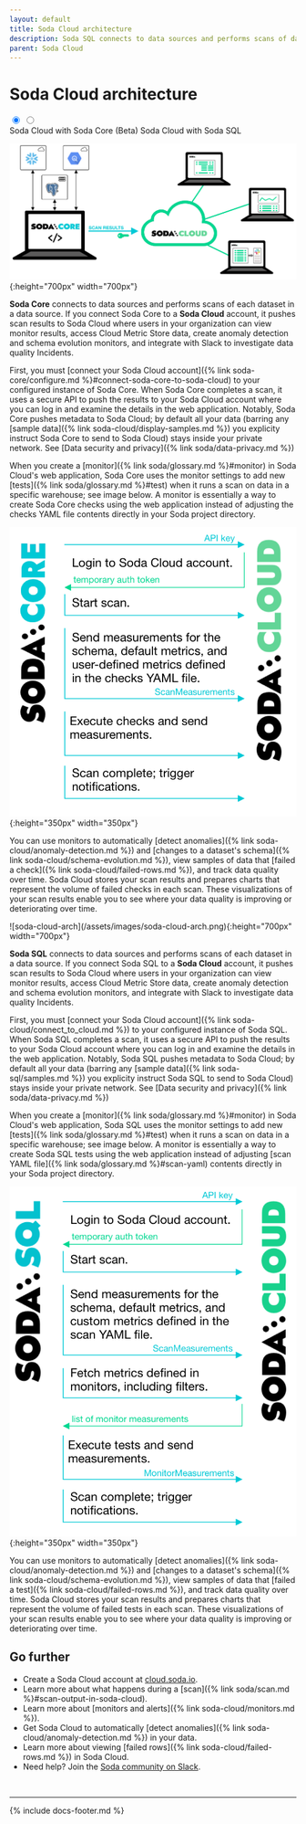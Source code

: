 ```yaml
---
layout: default
title: Soda Cloud architecture
description: Soda SQL connects to data sources and performs scans of datasets. If you connect Soda SQL to a Soda Cloud account, it pushes scan results to Soda Cloud.
parent: Soda Cloud
---
```


# Soda Cloud architecture

<div class="warpper">
  <input class="radio" id="one" name="group" type="radio" checked>
  <input class="radio" id="two" name="group" type="radio">
  <div class="tabs">
  <label class="tab" id="one-tab" for="one">Soda Cloud with Soda Core (Beta)</label>
  <label class="tab" id="two-tab" for="two">Soda Cloud with Soda SQL</label>
    </div>
  <div class="panels">
  <div class="panel" id="one-panel" markdown="1">

![soda-cloud-arch-core](/assets/images/soda-cloud-arch-core.png){:height="700px" width="700px"}

**Soda Core** connects to data sources and performs scans of each dataset in a data source. If you connect Soda Core to a **Soda Cloud** account, it pushes scan results to Soda Cloud where users in your organization can view monitor results, access Cloud Metric Store data, create anomaly detection and schema evolution monitors, and integrate with Slack to investigate data quality Incidents.

First, you must [connect your Soda Cloud account]({% link soda-core/configure.md %}#connect-soda-core-to-soda-cloud) to your configured instance of Soda Core.  When Soda Core completes a scan, it uses a secure API to push the results to your Soda Cloud account where you can log in and examine the details in the web application. Notably, Soda Core pushes metadata to Soda Cloud; by default all your data (barring any [sample data]({% link soda-cloud/display-samples.md %}) you explicity instruct Soda Core to send to Soda Cloud) stays inside your private network. See [Data security and privacy]({% link soda/data-privacy.md %})

When you create a [monitor]({% link soda/glossary.md %}#monitor) in Soda Cloud's web application, Soda Core uses the monitor settings to add new [tests]({% link soda/glossary.md %}#test) when it runs a scan on data in a specific warehouse; see image below. A monitor is essentially a way to create Soda Core checks using the web application instead of adjusting the checks YAML file contents directly in your Soda project directory.

![scan-with-cloud](/assets/images/scan-with-cloud.png){:height="350px" width="350px"}

You can use monitors to automatically [detect anomalies]({% link soda-cloud/anomaly-detection.md %}) and [changes to a dataset's schema]({% link soda-cloud/schema-evolution.md %}), view samples of data that [failed a check]({% link soda-cloud/failed-rows.md %}), and track data quality over time. Soda Cloud stores your scan results and prepares charts that represent the volume of failed checks in each scan. These visualizations of your scan results enable you to see where your data quality is improving or deteriorating over time.

  </div>
  <div class="panel" id="two-panel" markdown="1">
![soda-cloud-arch](/assets/images/soda-cloud-arch.png){:height="700px" width="700px"}

**Soda SQL** connects to data sources and performs scans of each dataset in a data source. If you connect Soda SQL to a **Soda Cloud** account, it pushes scan results to Soda Cloud where users in your organization can view monitor results, access Cloud Metric Store data, create anomaly detection and schema evolution monitors, and integrate with Slack to investigate data quality Incidents.

First, you must [connect your Soda Cloud account]({% link soda-cloud/connect_to_cloud.md %}) to your configured instance of Soda SQL.  When Soda SQL completes a scan, it uses a secure API to push the results to your Soda Cloud account where you can log in and examine the details in the web application. Notably, Soda SQL pushes metadata to Soda Cloud; by default all your data (barring any [sample data]({% link soda-sql/samples.md %}) you explicity instruct Soda SQL to send to Soda Cloud) stays inside your private network. See [Data security and privacy]({% link soda/data-privacy.md %})

When you create a [monitor]({% link soda/glossary.md %}#monitor) in Soda Cloud's web application, Soda SQL uses the monitor settings to add new [tests]({% link soda/glossary.md %}#test) when it runs a scan on data in a specific warehouse; see image below. A monitor is essentially a way to create Soda SQL tests using the web application instead of adjusting [scan YAML file]({% link soda/glossary.md %}#scan-yaml) contents directly in your Soda project directory.

![scan-with-cloud-sql](/assets/images/scan-with-cloud-sql.png){:height="350px" width="350px"}

You can use monitors to automatically [detect anomalies]({% link soda-cloud/anomaly-detection.md %}) and [changes to a dataset's schema]({% link soda-cloud/schema-evolution.md %}), view samples of data that [failed a test]({% link soda-cloud/failed-rows.md %}), and track data quality over time. Soda Cloud stores your scan results and prepares charts that represent the volume of failed tests in each scan. These visualizations of your scan results enable you to see where your data quality is improving or deteriorating over time.


  </div>
  </div>
</div>


## Go further

* Create a Soda Cloud account at [cloud.soda.io](https://cloud.soda.io/signup).
* Learn more about what happens during a [scan]({% link soda/scan.md %}#scan-output-in-soda-cloud).
* Learn more about [monitors and alerts]({% link soda-cloud/monitors.md %}).
* Get Soda Cloud to automatically [detect anomalies]({% link soda-cloud/anomaly-detection.md %}) in your data.
* Learn more about viewing [failed rows]({% link soda-cloud/failed-rows.md %}) in Soda Cloud.
* Need help? Join the <a href="http://community.soda.io/slack" target="_blank"> Soda community on Slack</a>.

<br />

---
{% include docs-footer.md %}